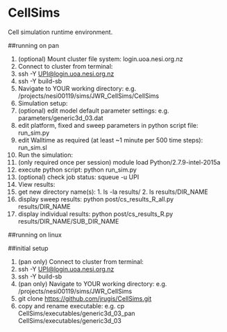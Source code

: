 # CellSims
Cell simulation runtime environment.

##running on pan
1. (optional) Mount cluster file system: login.uoa.nesi.org.nz
2. Connect to cluster from terminal:
  1. ssh -Y UPI@login.uoa.nesi.org.nz
  2. ssh -Y build-sb
3. Navigate to YOUR working directory: e.g. /projects/nesi00119/sims/JWR_CellSims/CellSims
4. Simulation setup:
  1. (optional) edit model default parameter settings: e.g. parameters/generic3d_03.dat 
  2. edit platform, fixed and sweep parameters in python script file: run_sim.py
  3. edit Walltime as required (at least ~1 minute per 500 time steps): run_sim.sl
5. Run the simulation:
  1. (only required once per session) module load Python/2.7.9-intel-2015a 
  2. execute python script: python run_sim.py
  3. (optional) check job status: squeue -u UPI
6. View results:
  1. get new directory name(s):
    1. ls -la results/
    2. ls results/DIR_NAME
  2. display sweep results: python post/cs_results_R_all.py results/DIR_NAME
  3. display individual results: python post/cs_results_R.py results/DIR_NAME/SUB_DIR_NAME

##running on linux

##initial setup
1. (pan only) Connect to cluster from terminal:
  1. ssh -Y UPI@login.uoa.nesi.org.nz
  2. ssh -Y build-sb
2. (pan only) Navigate to YOUR working directory: e.g. /projects/nesi00119/sims/JWR_CellSims
3. git clone https://github.com/jrugis/CellSims.git
4. copy and rename executable: e.g. cp CellSims/executables/generic3d_03_pan CellSims/executables/generic3d_03

